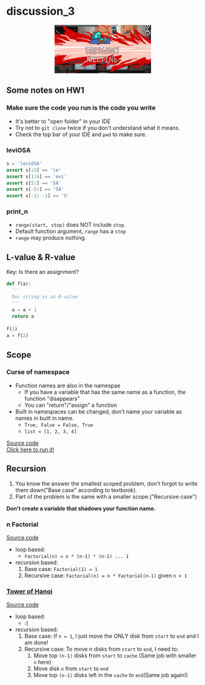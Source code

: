 # discussion_3

<p align="center">
    <img src="./imgs/Emergency_Meeting.jpg" width = 50%/>
</p>

## Some notes on HW1

### Make sure the code you run is the code you write

- It's better to "open folder" in your IDE
- Try not to `git clone` twice if you don't understand what it means.
- Check the top bar of your IDE and `pwd` to make sure.

### leviOSA

```python
s = 'leviOSA'
assert s[:2] == 'le'
assert s[1:4] == 'evi'
assert s[5:] == 'SA'
assert s[-2:] == 'SA'
assert s[-2: -1] == 'S'
```

### print_n

- `range(start, stop)` does NOT include `stop`.
- Default function argument, `range` has a `step`
- `range` may produce nothing.

## L-value & R-value

Key: Is there an assignment? 

```python
def f(a):
  '''
  Doc string is an R-value
  '''
  a = a + 1
  return a

f(1)
a = f(2)
```

## Scope

### Curse of namespace

- Function names are also in the namespae
  - If you have a variable that has the same name as a function, the function "disappears"
  - You can "return"/"assign" a function
- Built in namespaces can be changed, don't name your variable as names in built in name.
  - `True, False = False, True`
  - `list = [1, 2, 3, 4]`

[Source code](./src/scope.py)  
[Click here to run it!](http://www.pythontutor.com/visualize.html)

## Recursion

1. You know the answer the smallest scoped problem, don't forgot to write them down("Base case" according to textbook).
2. Part of the problem is the same with a smaller scope.("Recursive case")

**Don't create a variable that shadows your function name.**

### n Factorial
[Source code](./src/n-factorial.py)

- loop based:
  - `Factorial(n) = n * (n-1) * (n-2) ... 1`
- recursion based: 
  1. Base case: `Factorial(1) = 1` 
  2. Recursive case: `Factorial(n) = n * Factorial(n-1)` given `n > 1` 


### [Tower of Hanoi](https://en.wikipedia.org/wiki/Tower_of_Hanoi)
[Source code](./src/hanoi.py)

- loop based:
  - :(
- recursion based:
  1. Base case: If `n = 1`, I just move the ONLY disk from `start` to `end` and I am done!
  2. Recursive case: To move n disks from `start` to `end`, I need to:
     1. Move top `(n-1)` disks from `start` to `cache` (Same job with smaller `n` here)
     2. Move disk `n` from `start` to `end`
     3. Move top `(n-1)` disks left in the `cache` to `end`(Same job again!)
